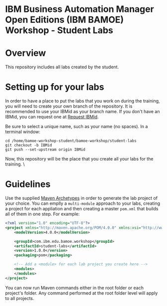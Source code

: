 # IBM Business Automation Manager Open Editions (IBM BAMOE) Workshop - Student Labs

# Overview
This repository includes all labs created by the student.

# Setting up for your labs
In order to have a place to put the labs that you work on during the training, you will need to create your own branch of the repository.  It is recommended to use your IBMid as your branch name.  If you don't have an IBMid, you can request one at [Request IBMid](https://www.ibm.com/account/reg/us-en/signup?formid=urx-19776).

Be sure to select a unique name, such as your name (no spaces).  In a terminal window:

```shell
cd /home/bamoe-workshop-student/bamoe-workshop/student-labs
git checkout -b IBMid
git push --set-upstream origin IBMid
```

Now, this repository will be the place that you create all your labs for the training.  \

# Guidelines
Use the supplied [Maven Archetypes](../bamoe-maven/README.md) in order to generate the lab project of your choice.  You can emplly a `multi-module` approach to your labs, creating a project for each appliation and then creating a master `pom.xml` that builds all of them in one step.  For example:

```xml
<?xml version="1.0" encoding="UTF-8"?>
<project xmlns="http://maven.apache.org/POM/4.0.0" xmlns:xsi="http://www.w3.org/2001/XMLSchema-instance" xsi:schemaLocation="http://maven.apache.org/POM/4.0.0 http://maven.apache.org/xsd/maven-4.0.0.xsd">
	<modelVersion>4.0.0</modelVersion>

  	<groupId>com.ibm.edu.bamoe.workshop</groupId>
  	<artifactId>student-labs</artifactId>
	<version>1.0.0</version>
	<packaging>pom</packaging>

	<!-- Add a <module> for each lab project you create here -->
	<modules>
	</modules>
</project>
```

You can now run Maven commands either in the root folder or each project's folder.  Any command performed at the root folder level will apply to all
projects.


